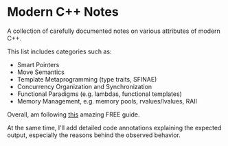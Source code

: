 # Modern C++ Notes

A collection of carefully documented notes on various attributes of modern C++. 

This list includes categories such as:
- Smart Pointers
- Move Semantics
- Template Metaprogramming (type traits, SFINAE)
- Concurrency Organization and Synchronization
- Functional Paradigms (e.g. lambdas, functional templates)
- Memory Management, e.g. memory pools, rvalues/lvalues, RAII

Overall, am following [this](https://federico-busato.github.io/Modern-CPP-Programming/) amazing FREE guide.

At the same time, I'll add detailed code annotations explaining the expected output, especially the reasons behind the observed behavior. 